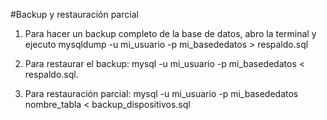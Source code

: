#Backup y restauración parcial

1. Para hacer un backup completo de la base de datos, abro la terminal y ejecuto
mysqldump -u mi_usuario -p mi_basededatos > respaldo.sql

2. Para restaurar el backup:
mysql -u mi_usuario -p mi_basededatos < respaldo.sql.

3. Para restauración parcial:
mysql -u mi_usuario -p mi_basededatos nombre_tabla < backup_dispositivos.sql
